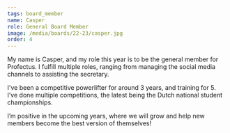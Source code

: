 ```yaml
---
tags: board_member
name: Casper
role: General Board Member
image: /media/boards/22-23/casper.jpg
order: 4
---
```

My name is Casper, and my role this year is to be the general member for Profectus. I fulfill multiple roles, ranging from managing the social media channels to assisting the secretary. 

I've been a competitive powerlifter for around 3 years, and training for 5. I’ve done multiple competitions, the latest being the Dutch national student championships. 

I’m positive in the upcoming years, where we will grow and help new members become the best version of themselves!
